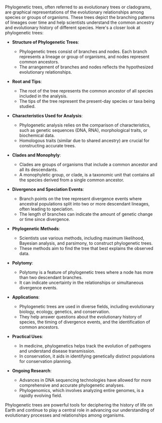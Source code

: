 Phylogenetic trees, often referred to as evolutionary trees or cladograms, are graphical representations of the evolutionary relationships among species or groups of organisms. These trees depict the branching patterns of lineages over time and help scientists understand the common ancestry and evolutionary history of different species. Here's a closer look at phylogenetic trees:

- **Structure of Phylogenetic Trees**:
    - Phylogenetic trees consist of branches and nodes. Each branch represents a lineage or group of organisms, and nodes represent common ancestors.
    - The arrangement of branches and nodes reflects the hypothesized evolutionary relationships.

- **Root and Tips**:
    - The root of the tree represents the common ancestor of all species included in the analysis.
    - The tips of the tree represent the present-day species or taxa being studied.

- **Characteristics Used for Analysis**:
    - Phylogenetic analysis relies on the comparison of characteristics, such as genetic sequences (DNA, RNA), morphological traits, or biochemical data.
    - Homologous traits (similar due to shared ancestry) are crucial for constructing accurate trees.

- **Clades and Monophyly**:
    - Clades are groups of organisms that include a common ancestor and all its descendants.
    - A monophyletic group, or clade, is a taxonomic unit that contains all the species derived from a single common ancestor.

- **Divergence and Speciation Events**:
    - Branch points on the tree represent divergence events where ancestral populations split into two or more descendant lineages, often leading to speciation.
    - The length of branches can indicate the amount of genetic change or time since divergence.

- **Phylogenetic Methods**:
    - Scientists use various methods, including maximum likelihood, Bayesian analysis, and parsimony, to construct phylogenetic trees.
    - These methods aim to find the tree that best explains the observed data.

- **Polytomy**:
    - Polytomy is a feature of phylogenetic trees where a node has more than two descendant branches.
    - It can indicate uncertainty in the relationships or simultaneous divergence events.

- **Applications**:
    - Phylogenetic trees are used in diverse fields, including evolutionary biology, ecology, genetics, and conservation.
    - They help answer questions about the evolutionary history of species, the timing of divergence events, and the identification of common ancestors.

- **Practical Uses**:
    - In medicine, phylogenetics helps track the evolution of pathogens and understand disease transmission.
    - In conservation, it aids in identifying genetically distinct populations for conservation planning.

- **Ongoing Research**:
    - Advances in DNA sequencing technologies have allowed for more comprehensive and accurate phylogenetic analyses.
    - Phylogenomics, which involves analyzing entire genomes, is a rapidly evolving field.

Phylogenetic trees are powerful tools for deciphering the history of life on Earth and continue to play a central role in advancing our understanding of evolutionary processes and relationships among organisms.